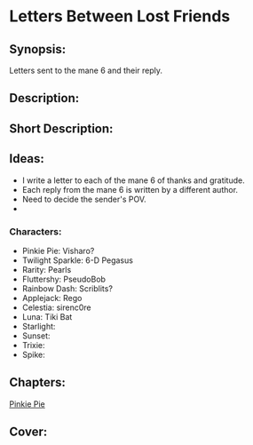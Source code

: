 # Letters Between Lost Friends

## Synopsis:
Letters sent to the mane 6 and their reply.

## Description:


## Short Description:


## Ideas:
- I write a letter to each of the mane 6 of thanks and gratitude.
- Each reply from the mane 6 is written by a different author.
- Need to decide the sender's POV.
- 

### Characters:
- Pinkie Pie: Visharo?
- Twilight Sparkle: 6-D Pegasus
- Rarity: Pearls
- Fluttershy: PseudoBob
- Rainbow Dash: Scriblits?
- Applejack: Rego
- Celestia: sirenc0re
- Luna: Tiki Bat
- Starlight: 
- Sunset: 
- Trixie: 
- Spike: 

## Chapters:
[Pinkie Pie](01-pinkie-pie.md)


## Cover:
